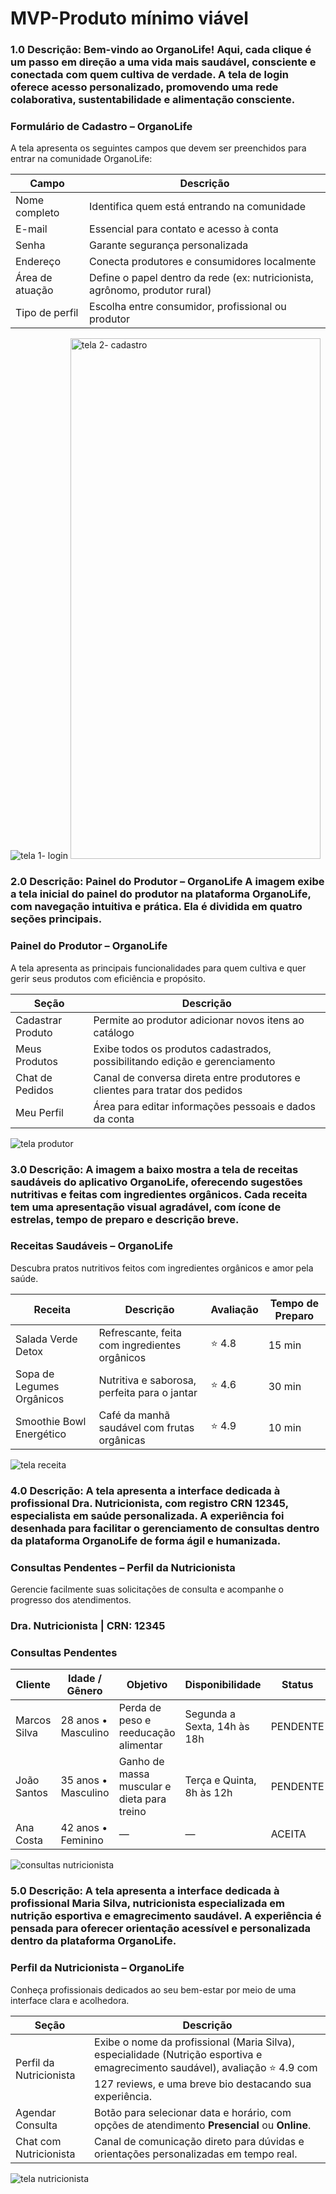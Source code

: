 # MVP-Produto mínimo viável

### 1.0 Descrição: Bem-vindo ao OrganoLife! Aqui, cada clique é um passo em direção a uma vida mais saudável, consciente e conectada com quem cultiva de verdade. A tela de login oferece acesso personalizado, promovendo uma rede colaborativa, sustentabilidade e alimentação consciente.
### Formulário de Cadastro – OrganoLife

A tela apresenta os seguintes campos que devem ser preenchidos para entrar na comunidade OrganoLife:

| **Campo**           | **Descrição**                                                                 |
|---------------------|--------------------------------------------------------------------------------|
| Nome completo       | Identifica quem está entrando na comunidade                                    |
| E-mail              | Essencial para contato e acesso à conta                                        |
| Senha               | Garante segurança personalizada                                                 |
| Endereço            | Conecta produtores e consumidores localmente                                   |
| Área de atuação     | Define o papel dentro da rede (ex: nutricionista, agrônomo, produtor rural)    |
| Tipo de perfil      | Escolha entre consumidor, profissional ou produtor                             |

![tela 1- login](https://github.com/user-attachments/assets/3e6dedfb-687b-4b7b-afdc-998aa20342da)
<img width="400" height="833" alt="tela 2- cadastro" src="https://github.com/user-attachments/assets/ccb85f5e-1815-4f11-8cf8-219e26ceceb5" />  

### 2.0 Descrição: Painel do Produtor – OrganoLife A imagem exibe a tela inicial do painel do produtor na plataforma OrganoLife, com navegação intuitiva e prática. Ela é dividida em quatro seções principais.  
### Painel do Produtor – OrganoLife

A tela apresenta as principais funcionalidades para quem cultiva e quer gerir seus produtos com eficiência e propósito.

| **Seção**             | **Descrição**                                                                 |
|------------------------|--------------------------------------------------------------------------------|
| Cadastrar Produto      | Permite ao produtor adicionar novos itens ao catálogo                         |
| Meus Produtos          | Exibe todos os produtos cadastrados, possibilitando edição e gerenciamento    |
| Chat de Pedidos        | Canal de conversa direta entre produtores e clientes para tratar dos pedidos  |
| Meu Perfil             | Área para editar informações pessoais e dados da conta                        |  

![tela produtor](https://github.com/user-attachments/assets/ddb9ddfa-f276-4af4-880a-180a0ecbfcde)
### 3.0 Descrição: A imagem a baixo mostra a tela de receitas saudáveis do aplicativo OrganoLife, oferecendo sugestões nutritivas e feitas com ingredientes orgânicos. Cada receita tem uma apresentação visual agradável, com ícone de estrelas, tempo de preparo e descrição breve.
### Receitas Saudáveis – OrganoLife

Descubra pratos nutritivos feitos com ingredientes orgânicos e amor pela saúde.

| **Receita**                  | **Descrição**                                            | **Avaliação** | **Tempo de Preparo** |
|-----------------------------|----------------------------------------------------------|---------------|----------------------|
| Salada Verde Detox          | Refrescante, feita com ingredientes orgânicos            | ⭐ 4.8         | 15 min               |
| Sopa de Legumes Orgânicos   | Nutritiva e saborosa, perfeita para o jantar             | ⭐ 4.6         | 30 min               |
| Smoothie Bowl Energético    | Café da manhã saudável com frutas orgânicas              | ⭐ 4.9         | 10 min               |

![tela receita](https://github.com/user-attachments/assets/c85da8e2-d090-415c-9a56-c3b34f5fa4e6)
### 4.0 Descrição: A tela apresenta a interface dedicada à profissional Dra. Nutricionista, com registro CRN 12345, especialista em saúde personalizada. A experiência foi desenhada para facilitar o gerenciamento de consultas dentro da plataforma OrganoLife de forma ágil e humanizada.
### Consultas Pendentes – Perfil da Nutricionista

Gerencie facilmente suas solicitações de consulta e acompanhe o progresso dos atendimentos.

### Dra. Nutricionista | CRN: 12345

###  Consultas Pendentes

| **Cliente**      | **Idade / Gênero**     | **Objetivo**                                           | **Disponibilidade**            | **Status**   | **Ações**             |
|------------------|------------------------|--------------------------------------------------------|--------------------------------|--------------|------------------------|
| Marcos Silva     | 28 anos • Masculino    | Perda de peso e reeducação alimentar                   | Segunda a Sexta, 14h às 18h    | PENDENTE     | Recusar / Aceitar      |
| João Santos      | 35 anos • Masculino    | Ganho de massa muscular e dieta para treino            | Terça e Quinta, 8h às 12h       | PENDENTE     | Recusar / Aceitar      |
| Ana Costa        | 42 anos • Feminino     | —                                                      | —                              | ACEITA       | —                      |
![consultas nutricionista ](https://github.com/user-attachments/assets/a3a252ae-63dd-47ec-a472-7cd33ea1e0f4)

### 5.0 Descrição: A tela apresenta a interface dedicada à profissional Maria Silva, nutricionista especializada em nutrição esportiva e emagrecimento saudável. A experiência é pensada para oferecer orientação acessível e personalizada dentro da plataforma OrganoLife.
###  Perfil da Nutricionista – OrganoLife

Conheça profissionais dedicados ao seu bem-estar por meio de uma interface clara e acolhedora.

| **Seção**                 | **Descrição**                                                                                   |
|---------------------------|--------------------------------------------------------------------------------------------------|
| Perfil da Nutricionista   | Exibe o nome da profissional (Maria Silva), especialidade (Nutrição esportiva e emagrecimento saudável), avaliação ⭐ 4.9 com 127 reviews, e uma breve bio destacando sua experiência. |
| Agendar Consulta          | Botão para selecionar data e horário, com opções de atendimento **Presencial** ou **Online**.   |
| Chat com Nutricionista    | Canal de comunicação direto para dúvidas e orientações personalizadas em tempo real.            |

![tela nutricionista](https://github.com/user-attachments/assets/36a1832e-67d7-41ba-b2b3-52e727cf6519)
